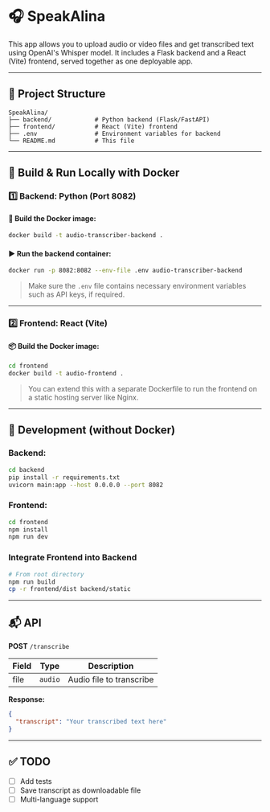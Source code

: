 # 🎧 SpeakAlina

This app allows you to upload audio or video files and get transcribed text using OpenAI's Whisper model.
It includes a Flask backend and a React (Vite) frontend, served together as one deployable app.

---

## 🧱 Project Structure

```
SpeakAlina/
├── backend/            # Python backend (Flask/FastAPI)
├── frontend/           # React (Vite) frontend
├── .env                # Environment variables for backend
└── README.md           # This file
```

---

## 🚀 Build & Run Locally with Docker

### 1️⃣ Backend: Python (Port 8082)

#### 🔧 Build the Docker image:
```bash
docker build -t audio-transcriber-backend .
```

#### ▶️ Run the backend container:
```bash
docker run -p 8082:8082 --env-file .env audio-transcriber-backend
```

> Make sure the `.env` file contains necessary environment variables such as API keys, if required.

---

### 2️⃣ Frontend: React (Vite)

#### 📦 Build the Docker image:
```bash
cd frontend
docker build -t audio-frontend .
```

> You can extend this with a separate Dockerfile to run the frontend on a static hosting server like Nginx.

---

## 🧪 Development (without Docker)

### Backend:
```bash
cd backend
pip install -r requirements.txt
uvicorn main:app --host 0.0.0.0 --port 8082
```

### Frontend:
```bash
cd frontend
npm install
npm run dev
```

### Integrate Frontend into Backend

```bash
# From root directory
npm run build
cp -r frontend/dist backend/static
```

---


## 📬 API

**POST** `/transcribe`

| Field | Type   | Description          |
|-------|--------|----------------------|
| file  | `audio` | Audio file to transcribe |

**Response:**
```json
{
  "transcript": "Your transcribed text here"
}
```

---

## ✅ TODO

- [ ] Add tests
- [ ] Save transcript as downloadable file
- [ ] Multi-language support
